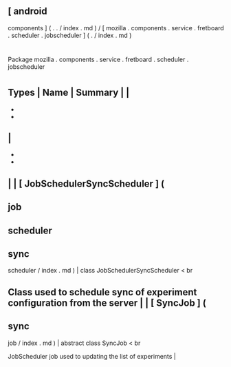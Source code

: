 [
android
-
components
]
(
.
.
/
index
.
md
)
/
[
mozilla
.
components
.
service
.
fretboard
.
scheduler
.
jobscheduler
]
(
.
/
index
.
md
)
#
#
Package
mozilla
.
components
.
service
.
fretboard
.
scheduler
.
jobscheduler
#
#
#
Types
|
Name
|
Summary
|
|
-
-
-
|
-
-
-
|
|
[
JobSchedulerSyncScheduler
]
(
-
job
-
scheduler
-
sync
-
scheduler
/
index
.
md
)
|
class
JobSchedulerSyncScheduler
<
br
>
Class
used
to
schedule
sync
of
experiment
configuration
from
the
server
|
|
[
SyncJob
]
(
-
sync
-
job
/
index
.
md
)
|
abstract
class
SyncJob
<
br
>
JobScheduler
job
used
to
updating
the
list
of
experiments
|
